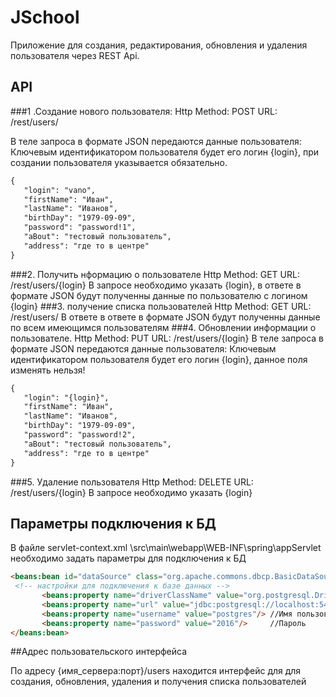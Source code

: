 # JSchool

Приложение для создания, редактирования, обновления и удаления пользователя через REST Api.


## API
###1 .Создание нового пользователя: 
Http Method: POST
URL: /rest/users/
 
 В теле запроса в формате JSON передаются данные пользователя:
 Ключевым идентификатором пользователя будет его логин {login}, при создании пользователя указывается обязательно. 

 ```html
 {
    "login": "vano",
    "firstName": "Иван",
    "lastName": "Иванов",
    "birthDay": "1979-09-09",
    "password": "password!1",
    "aBout": "тестовый пользователь",
    "address": "где то в центре"
 }
 ```

###2. Получить нформацию о пользователе
Http Method: GET
URL: /rest/users/{login}
В запросе необходимо указать {login}, в ответе в формате JSON будут полученны данные по пользователю с логином {login}
###3. получение списка пользователей
Http Method: GET
URL: /rest/users/
В ответе в ответе в формате JSON будут полученны данные по всем имеющимся пользователям
###4. Обновлении информации о пользователе.
Http Method: PUT
URL: /rest/users/{login}
В теле запроса в формате JSON передаются данные пользователя:
Ключевым идентификатором пользователя будет его логин {login}, данное поля изменять нельзя! 

 ```html
 {
    "login": "{login}",
    "firstName": "Иван",
    "lastName": "Иванов",
    "birthDay": "1979-09-09",
    "password": "password!2",
    "aBout": "тестовый пользователь",
    "address": "где то в центре"
 }
 ```
###5. Удаление пользователя
Http Method: DELETE
URL: /rest/users/{login}
В запросе необходимо указать {login}

## Параметры подключения к БД

В файле servlet-context.xml  \src\main\webapp\WEB-INF\spring\appServlet необходимо задать параметры для подключения к БД
 ```html
 <beans:bean id="dataSource" class="org.apache.commons.dbcp.BasicDataSource" destroy-method="close">
  <!-- настройки для подключения к базе данных -->
        <beans:property name="driverClassName" value="org.postgresql.Driver"/> //драйвер для подключения к БД
        <beans:property name="url" value="jdbc:postgresql://localhost:5432/users"/> //Адрес сервера БД
        <beans:property name="username" value="postgres"/> //Имя пользователя
        <beans:property name="password" value="2016"/>     //Пароль
 </beans:bean>
 ```
 ##Адрес пользовательского интерфейса

По адресу {имя_сервера:порт}/users находится интерфейс для для создания, обновления, удаления и получения списка пользователей
 
 
